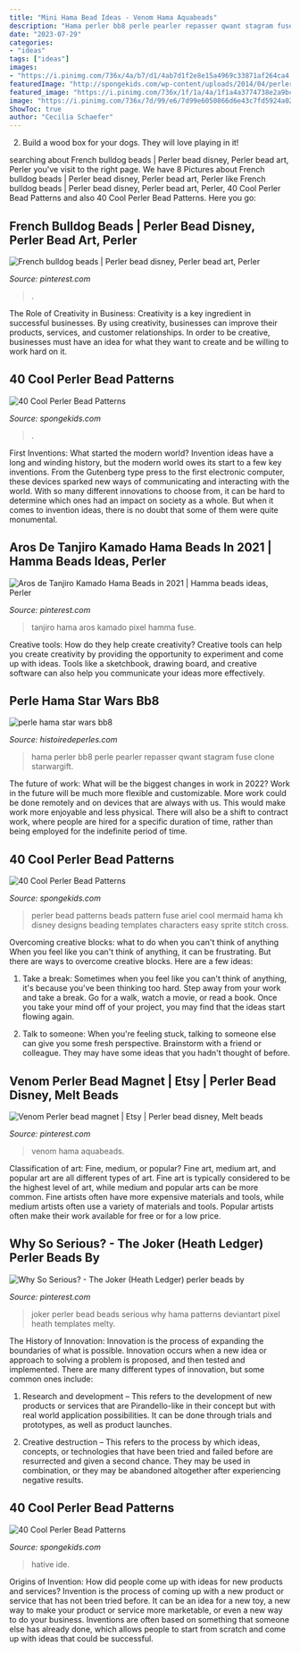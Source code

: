```yaml
---
title: "Mini Hama Bead Ideas - Venom Hama Aquabeads"
description: "Hama perler bb8 perle pearler repasser qwant stagram fuse clone starwargift"
date: "2023-07-29"
categories:
- "ideas"
tags: ["ideas"]
images:
- "https://i.pinimg.com/736x/4a/b7/d1/4ab7d1f2e8e15a4969c33871af264ca4.jpg"
featuredImage: "http://spongekids.com/wp-content/uploads/2014/04/perler-beads-patterns/4-mermaid-beads-patterns.png"
featured_image: "https://i.pinimg.com/736x/1f/1a/4a/1f1a4a3774738e2a9bca38e1b316f2b1--joker-heath-the-joker.jpg"
image: "https://i.pinimg.com/736x/7d/99/e6/7d99e6050866d6e43c7fd5924a026861.jpg"
ShowToc: true
author: "Cecilia Schaefer"
---
```



2. Build a wood box for your dogs. They will love playing in it!

	

		
searching about French bulldog beads | Perler bead disney, Perler bead art, Perler you've visit to the right page. We have 8 Pictures about French bulldog beads | Perler bead disney, Perler bead art, Perler like French bulldog beads | Perler bead disney, Perler bead art, Perler, 40 Cool Perler Bead Patterns and also 40 Cool Perler Bead Patterns. Here you go:
		
    
## French Bulldog Beads | Perler Bead Disney, Perler Bead Art, Perler

<img loading=lazy src="https://i.pinimg.com/736x/4a/b7/d1/4ab7d1f2e8e15a4969c33871af264ca4.jpg" onerror="this.onerror=null;this.src='https://tse4.mm.bing.net/th?id=OIP.B1_mrbDDbD1McaEpGNfRdgHaJ3&amp;pid=15.1';" alt="French bulldog beads | Perler bead disney, Perler bead art, Perler">

_Source: pinterest.com_

>. 

	

The Role of Creativity in Business:
Creativity is a key ingredient in successful businesses. By using creativity, businesses can improve their products, services, and customer relationships. In order to be creative, businesses must have an idea for what they want to create and be willing to work hard on it.

    
## 40 Cool Perler Bead Patterns

<img loading=lazy src="https://spongekids.com/wp-content/uploads/2014/04/perler-beads-patterns/30-apple-beads-patterns.png" onerror="this.onerror=null;this.src='https://tse1.mm.bing.net/th?id=OIP.qQc426MXuXZqtY_NE_sHVQHaIH&amp;pid=15.1';" alt="40 Cool Perler Bead Patterns">

_Source: spongekids.com_

>. 

	

First Inventions: What started the modern world?
Invention ideas have a long and winding history, but the modern world owes its start to a few key inventions. From the Gutenberg type press to the first electronic computer, these devices sparked new ways of communicating and interacting with the world. With so many different innovations to choose from, it can be hard to determine which ones had an impact on society as a whole. But when it comes to invention ideas, there is no doubt that some of them were quite monumental.

    
## Aros De Tanjiro Kamado Hama Beads In 2021 | Hamma Beads Ideas, Perler

<img loading=lazy src="https://i.pinimg.com/736x/a6/63/b8/a663b83ec1603ee97c03676d58ee4d02.jpg" onerror="this.onerror=null;this.src='https://tse2.mm.bing.net/th?id=OIP.aAyAIiEV-ZF5uHn3XSTgkAHaJ3&amp;pid=15.1';" alt="Aros de Tanjiro Kamado Hama Beads in 2021 | Hamma beads ideas, Perler">

_Source: pinterest.com_

>tanjiro hama aros kamado pixel hamma fuse. 

	

Creative tools: How do they help create creativity?
Creative tools can help you create creativity by providing the opportunity to experiment and come up with ideas. Tools like a sketchbook, drawing board, and creative software can also help you communicate your ideas more effectively.

    
## Perle Hama Star Wars Bb8

<img loading=lazy src="http://www.histoiredeperles.com/images/perle-hama-star-wars-bb8_10.jpg" onerror="this.onerror=null;this.src='https://tse1.mm.bing.net/th?id=OIP.h0EZeAzUxeAtrYnpuzJVpwHaHa&amp;pid=15.1';" alt="perle hama star wars bb8">

_Source: histoiredeperles.com_

>hama perler bb8 perle pearler repasser qwant stagram fuse clone starwargift. 

	

The future of work: What will be the biggest changes in work in 2022?
Work in the future will be much more flexible and customizable. More work could be done remotely and on devices that are always with us. This would make work more enjoyable and less physical. There will also be a shift to contract work, where people are hired for a specific duration of time, rather than being employed for the indefinite period of time.

    
## 40 Cool Perler Bead Patterns

<img loading=lazy src="http://spongekids.com/wp-content/uploads/2014/04/perler-beads-patterns/4-mermaid-beads-patterns.png" onerror="this.onerror=null;this.src='https://tse4.mm.bing.net/th?id=OIP.Q0wi4k93zEFXLuBWbpCVOAHaHa&amp;pid=15.1';" alt="40 Cool Perler Bead Patterns">

_Source: spongekids.com_

>perler bead patterns beads pattern fuse ariel cool mermaid hama kh disney designs beading templates characters easy sprite stitch cross. 

	

Overcoming creative blocks: what to do when you can't think of anything
When you feel like you can't think of anything, it can be frustrating. But there are ways to overcome creative blocks. Here are a few ideas: 
1. Take a break: Sometimes when you feel like you can't think of anything, it's because you've been thinking too hard. Step away from your work and take a break. Go for a walk, watch a movie, or read a book. Once you take your mind off of your project, you may find that the ideas start flowing again.

2. Talk to someone: When you're feeling stuck, talking to someone else can give you some fresh perspective. Brainstorm with a friend or colleague. They may have some ideas that you hadn't thought of before.


    
## Venom Perler Bead Magnet | Etsy | Perler Bead Disney, Melt Beads

<img loading=lazy src="https://i.pinimg.com/736x/7d/99/e6/7d99e6050866d6e43c7fd5924a026861.jpg" onerror="this.onerror=null;this.src='https://tse4.mm.bing.net/th?id=OIP.v5mAYhyHGypPd27faJ-D4wHaJ4&amp;pid=15.1';" alt="Venom Perler bead magnet | Etsy | Perler bead disney, Melt beads">

_Source: pinterest.com_

>venom hama aquabeads. 

	

Classification of art: Fine, medium, or popular?
Fine art, medium art, and popular art are all different types of art. Fine art is typically considered to be the highest level of art, while medium and popular arts can be more common. Fine artists often have more expensive materials and tools, while medium artists often use a variety of materials and tools. Popular artists often make their work available for free or for a low price.

    
## Why So Serious? - The Joker (Heath Ledger) Perler Beads By

<img loading=lazy src="https://i.pinimg.com/736x/1f/1a/4a/1f1a4a3774738e2a9bca38e1b316f2b1--joker-heath-the-joker.jpg" onerror="this.onerror=null;this.src='https://tse1.mm.bing.net/th?id=OIP.bo49qjtzP8kPFQsIMovkGQHaL1&amp;pid=15.1';" alt="Why So Serious? - The Joker (Heath Ledger) perler beads by">

_Source: pinterest.com_

>joker perler bead beads serious why hama patterns deviantart pixel heath templates melty. 

	

The History of Innovation:
Innovation is the process of expanding the boundaries of what is possible. Innovation occurs when a new idea or approach to solving a problem is proposed, and then tested and implemented. There are many different types of innovation, but some common ones include:
1. Research and development – This refers to the development of new products or services that are Pirandello-like in their concept but with real world application possibilities. It can be done through trials and prototypes, as well as product launches.

2. Creative destruction – This refers to the process by which ideas, concepts, or technologies that have been tried and failed before are resurrected and given a second chance. They may be used in combination, or they may be abandoned altogether after experiencing negative results.


    
## 40 Cool Perler Bead Patterns

<img loading=lazy src="https://spongekids.com/wp-content/uploads/2014/04/perler-beads-patterns/22-bird-perler-beads-patterns.png" onerror="this.onerror=null;this.src='https://tse2.mm.bing.net/th?id=OIP.fJeyW2fqXPaMoY_zpaTF-wHaGS&amp;pid=15.1';" alt="40 Cool Perler Bead Patterns">

_Source: spongekids.com_

>hative ide. 

	

Origins of Invention: How did people come up with ideas for new products and services?
Invention is the process of coming up with a new product or service that has not been tried before. It can be an idea for a new toy, a new way to make your product or service more marketable, or even a new way to do your business. Inventions are often based on something that someone else has already done, which allows people to start from scratch and come up with ideas that could be successful.


